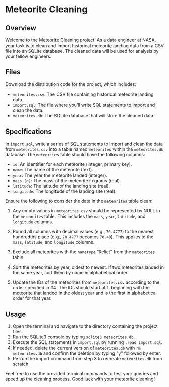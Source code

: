 # Meteorite Cleaning

## Overview

Welcome to the Meteorite Cleaning project! As a data engineer at NASA, your task is to clean and import historical meteorite landing data from a CSV file into an SQLite database. The cleaned data will be used for analysis by your fellow engineers.

## Files

Download the distribution code for the project, which includes:

- `meteorites.csv`: The CSV file containing historical meteorite landing data.
- `import.sql`: The file where you'll write SQL statements to import and clean the data.
- `meteorites.db`: The SQLite database that will store the cleaned data.

## Specifications

In `import.sql`, write a series of SQL statements to import and clean the data from `meteorites.csv` into a table named `meteorites` within the `meteorites.db` database. The `meteorites` table should have the following columns:

- `id`: An identifier for each meteorite (integer, primary key).
- `name`: The name of the meteorite (text).
- `year`: The year the meteorite landed (integer).
- `mass (g)`: The mass of the meteorite in grams (real).
- `latitude`: The latitude of the landing site (real).
- `longitude`: The longitude of the landing site (real).

Ensure the following to consider the data in the `meteorites` table clean:

1. Any empty values in `meteorites.csv` should be represented by NULL in the `meteorites` table. This includes the `mass`, `year`, `latitude`, and `longitude` columns.

2. Round all columns with decimal values (e.g., `70.4777`) to the nearest hundredths place (e.g., `70.4777` becomes `70.48`). This applies to the `mass`, `latitude`, and `longitude` columns.

3. Exclude all meteorites with the `nametype` “Relict” from the `meteorites` table.

4. Sort the meteorites by year, oldest to newest. If two meteorites landed in the same year, sort them by name in alphabetical order.

5. Update the IDs of the meteorites from `meteorites.csv` according to the order specified in #4. The IDs should start at 1, beginning with the meteorite that landed in the oldest year and is the first in alphabetical order for that year.

## Usage

1. Open the terminal and navigate to the directory containing the project files.
2. Run the SQLite3 console by typing `sqlite3 meteorites.db`.
3. Execute the SQL statements in `import.sql` by running `.read import.sql`.
4. If needed, delete the current version of `meteorites.db` with `rm meteorites.db` and confirm the deletion by typing "y" followed by enter.
5. Re-run the import command from step 3 to recreate `meteorites.db` from scratch.

Feel free to use the provided terminal commands to test your queries and speed up the cleaning process. Good luck with your meteorite cleaning!